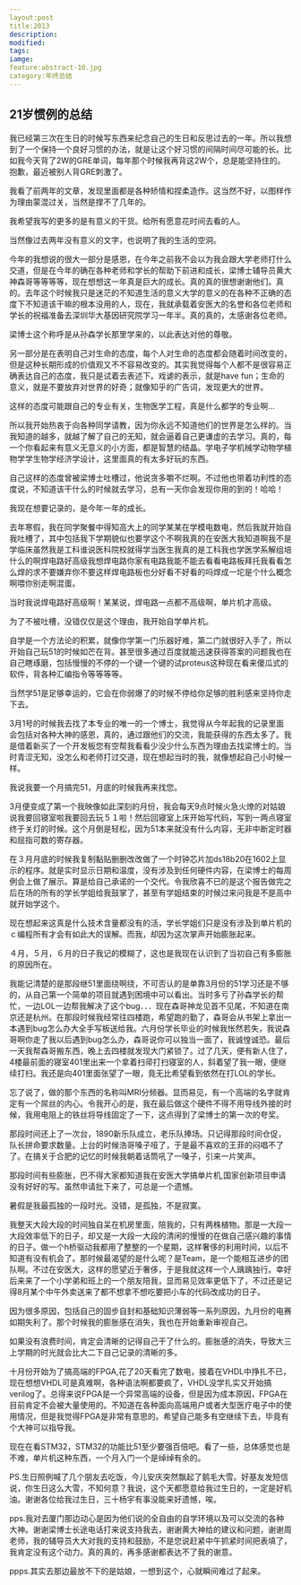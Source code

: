 ```yaml
---
layout:post
title:2013
description:
modified:
tags:
iamge:
feature:abstract-10.jpg
category:年终总结
---
```

## 21岁惯例的总结

我已经第三次在生日的时候写东西来纪念自己的生日和反思过去的一年。所以我想到了一个保持一个良好习惯的办法，就是让这个好习惯的间隔时间尽可能的长。比如我今天背了2W的GRE单词，每年那个时候我再背这2W个，总是能坚持住的。抱歉，最近被别人背GRE刺激了。

我看了前两年的文章，发现里面都是各种矫情和捏柔造作。这当然不好，以图样作为理由蒙混过关，当然是撑不了几年的。



我希望我写的更多的是有意义的干货。给所有愿意花时间去看的人。



当然像过去两年没有意义的文字，也说明了我的生活的空洞。

今年的我想说的很大一部分是感恩，在今年之前我不会以为我会跟大学老师打什么交道，但是在今年的确在各种老师和学长的帮助下前进和成长，梁博士辅导员黄大神森哥等等等等，现在想想这一年真是巨大的成长。真的真的很想谢谢他们。真的。去年这个时候我只是迷茫的不知道生活的意义大学的意义的在各种不正确的态度下不知道该干嘛的根本没用的人，现在，我就承载着安医大的名誉和各位老师和学长的祝福准备去深圳华大基因研究院学习一年半。真的真的，太感谢各位老师。



梁博士这个称呼是从孙森学长那里学来的，以此表达对他的尊敬。



另一部分是在表明自己对生命的态度，每个人对生命的态度都会随着时间改变的，但是这种长期形成的价值观又不不容易改变的。其实我觉得每个人都不是很容易正确表达自己的态度，我只是试着去表述下。戏谑的表示，就是have fun；生命的意义，就是不要放弃对世界的好奇；就像知乎的广告词，发现更大的世界。



这样的态度可能跟自己的专业有关，生物医学工程，真是什么都学的专业啊...



所以我开始热衷于向各种同学请教，因为你永远不知道他们的世界是怎么样的。当我知道的越多，就越了解了自己的无知，就会逼着自己更谦虚的去学习。真的，每一个你看起来有意义无意义的小方面，都是智慧的结晶。学电子学机械学动物学植物学学生物学经济学设计，这里面真的有太多好玩的东西。



自己这样的态度曾被梁博士吐槽过，他说贪多嚼不烂啊。不过他也带着功利性的态度说，不知道该干什么的时候就去学习，总有一天你会发现你用的到的！哈哈！



我现在想要记录的，是今年一年的成长。

去年寒假，我在同学聚餐中得知高大上的同学某某在学模电数电，然后我就开始自我吐槽了，其中包括我下学期貌似也要学这个不啊我真的在安医大我知道啊我不是学临床虽然我是工科谁说医科院校就得学当医生我真的是工科我也学医学系解组培什么的啊焊电路好高级我想焊电路你家有电路我能不能去看看电路板拜托我看看怎么焊的求不要嫌弃你不要这样焊电路板也分好看不好看的吗焊成一坨是个什么概念啊喂你别走啊混蛋。



当时我说焊电路好高级啊！某某说，焊电路一点都不高级啊，单片机才高级。



为了不被吐槽，没错仅仅是这个理由，我开始自学单片机。

自学是一个方法论的积累，就像你学第一门乐器好难，第二门就很好入手了，所以开始自己玩51的时候如芒在背。甚至很多通过百度就能迅速获得答案的问题我也在自己瞎琢磨，包括慢慢的不停的一个键一个键的试proteus这种现在看来傻瓜式的软件，背各种汇编指令等等等等。



当然学51是足够幸运的，它会在你弱爆了的时候不停给你足够的胜利感来坚持你走下去。



3月1号的时候我去找了本专业的唯一的一个博士，我觉得从今年起我的记录里面会包括对各种大神的感恩，真的，通过跟他们的交流，我能获得的东西太多了。我是借着新买了一个开发板您有空帮我看看少没少什么东西为理由去找梁博士的。当时青涩无知，没怎么和老师打过交道，现在想起当时的我，就像想起自己小时候一样。



我说我要一个月搞完51，月底的时候我再来找您。



3月便变成了第一个我映像如此深刻的月份，我会每天9点时候火急火燎的对姑娘说我要回寝室啦我要回去玩５１啦！然后回寝室上床开始写代码，写到一两点寝室终于关灯的时候。这个月倒是轻松，因为51本来就没有什么内容，无非中断定时器和屈指可数的寄存器。



在３月月底的时候我复制黏贴删删改改做了一个时钟芯片加ds18b20在1602上显示的程序。就是实时显示日期和温度，没有涉及到任何硬件内容，在梁博士的每周例会上做了展示。算是给自己承诺的一个交代。令我欣喜不已的是这个报告做完之后在场的所有的学长学姐给我鼓掌了，甚至有学姐结束的时候过来问我是不是高中就开始学这个。



现在想起来这真是什么技术含量都没有的活，学长学姐们只是没有涉及到单片机的ｃ编程所有才会有如此大的误解。而我，却因为这次掌声开始膨胀起来。



４月，５月，６月的日子我记的模糊了，这也是我现在认识到了当初自己有多膨胀的原因所在。



我能记清楚的是那段继51里面绕啊绕，不可否认的是单靠3月份的51学习还是不够的，从自己第一个简单的项目就遇到困境中可以看出。当时多亏了孙森学长的帮忙，一边LOL一边帮我解决了这个bug．．．现在森哥神龙见首不见尾，不知道在南京还是杭州。在那段时候我经常往四楼跑，希望跑的勤了，森哥会从书架上拿出一本遇到bug怎么办大全手写板送给我。六月份学长毕业的时候我怅然若失，我说森哥啊你走了我以后遇到bug怎么办，森哥说你可以独当一面了，我诚惶诚恐。最后一天我帮森哥搬东西，晚上去四楼就发现大门紧锁了。过了几天，便有新人住了，4楼最前面的寝室401里出来一个拿着扫帚打扫寝室的人，斜着望了我一眼，便继续打扫。我还是向401里面张望了一眼，竟无比希望看到依然在打LOL的学长。



忘了说了，做的那个东西的名称叫MRI分频器。显而易见，有一个高端的名字就肯定有一个屌丝的内心。令我开心的是，我在最后做这个硬件不得不用导线外接的时候，我用电阻上的铁丝将导线固定了一下，这点得到了梁博士的第一次的夸奖。          

那段时间还上了一次台，1890新乐队成立，老乐队捧场。只记得那段时间仓促，队长拼命要求数量。上台的时候浩哥嗓子哑了，于是最不喜欢的王菲的闷唱不了了。在搞关于合肥的记忆的时候我朝着话筒吼了一嗓子，引来一片笑声。



那段时间有些膨胀，巴不得大家都知道我在安医大学搞单片机,国家创新项目申请没有好好的写。虽然申请批下来了，可总是一个遗憾。



暑假是我最孤独的一段时光。没错，是孤独，不是寂寞。



我整天大段大段的时间独自呆在机房里面，陪我的，只有两株植物。那是一大段一大段效率低下的日子，却又是一大段一大段的清闲的慢慢的在做自己感兴趣的事情的日子。做一个h桥驱动我都用了整整的一个星期，这样奢侈的利用时间，以后不知道有没有机会了。那时候最渴望的是什么呢？是Team，是一个能相互进步的团队啊。不过在安医大，这样的愿望近于奢侈，于是我就这样一个人踽踽独行。幸好后来来了一个小学弟和班上的一个朋友陪我，显而易见效率更低下了，不过还是记得8月某个中午外卖送来了都不想拿不想吃要把小车的代码改成功的日子。



因为很多原因，包括自己的固步自封和基础知识薄弱等一系列原因，九月份的电赛如期失利了。那个时候我的膨胀感在消失，我也在开始重新审视自己。



如果没有浪费时间，肯定会清晰的记得自己干了什么的。膨胀感的消失，导致大三上学期的时光就会比大二下自己记录的清晰的多。



十月份开始为了搞高端的FPGA,花了20天看完了数电，接着在VHDL中挣扎不已，现在想想VHDL可是真难啊，各种语法啊都要疯了，VHDL没学扎实又开始搞verilog了。总得来说FPGA是一个异常高端的设备，但是因为成本原因，FPGA在目前肯定不会被大量使用的。不知道在各种面向高端用户或者大型医疗电子中的使用情况，但是我觉得FPGA是非常有意思的。希望自己能多有空继续下去，毕竟有个大神可以指导我。



现在在看STM32，STM32的功能比51至少要强百倍吧。看了一些，总体感觉也是不难，单片机这种东西，一个月入门一个是绰绰有余的。



PS.生日照例喊了几个朋友去吃饭，今儿安庆突然飘起了鹅毛大雪。好基友发短信说，你生日这么大雪，不知何意？我说，这个天都愿意给我过生日的，一定是好机油。谢谢各位给我过生日，三十杨宇有事没能来好遗憾，唉。

pps.我对去厦门那边动心是因为他们说的全自由的自学环境以及可以交流的各种大神。谢谢梁博士长途电话打来说支持我去，谢谢黄大神给的建议和问题，谢谢周老师，我的辅导员大大对我的支持和鼓励，不是您说赶紧中午抓紧时间把表填了，我肯定没有这个动力。真的真的，再多感谢都表达不了我的谢意。



ppps.其实去那边最放不下的是姑娘，一想到这个，心就瞬间难过了起来。

